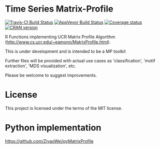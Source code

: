 # Time Series Matrix-Profile

[![Travis-CI Build Status](https://travis-ci.org/r-lib/tsmp.svg?branch=master)](https://travis-ci.org/r-lib/tsmp)
[![AppVeyor Build Status](https://ci.appveyor.com/api/projects/status/github/r-lib/tsmp?branch=master&svg=true)](https://ci.appveyor.com/project/r-lib/tsmp)
[![Coverage status](https://codecov.io/gh/r-lib/tsmp/branch/master/graph/badge.svg)](https://codecov.io/github/r-lib/tsmp?branch=master)
[![CRAN version](http://www.r-pkg.org/badges/version/tsmp)](https://cran.r-project.org/package=tsmp)

R Functions implementing UCR Matrix Profile Algorithm (http://www.cs.ucr.edu/~eamonn/MatrixProfile.html).

This is under development and is intended to be a MP toolkit

Further files will be provided with actual use cases as 'classification', 'motif extraction', 'MDS visualization', etc.

Please be welcome to suggest improvements.

# License
This project is licensed under the terms of the MIT license.

# Python implementation
https://github.com/ZiyaoWei/pyMatrixProfile
